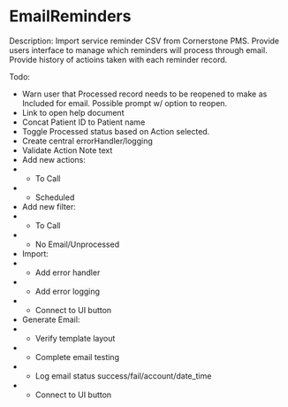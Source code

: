 # EmailReminders

Description: Import service reminder CSV from Cornerstone PMS. Provide users interface to manage which reminders will process through email. Provide history of actioins taken with each reminder record.

Todo: 
 - Warn user that Processed record needs to be reopened to make as Included for email. Possible prompt w/ option to reopen. 
 - Link to open help document
 - Concat Patient ID to Patient name
 - Toggle Processed status based on Action selected. 
 - Create central errorHandler/logging
 - Validate Action Note text
 - Add new actions: 
 - - To Call
 - - Scheduled
 - Add new filter:
 - - To Call
 - - No Email/Unprocessed
 - Import:
 - - Add error handler
 - - Add error logging
 - - Connect to UI button
 - Generate Email:
 - - Verify template layout
 - - Complete email testing
 - - Log email status success/fail/account/date_time
 - - Connect to UI button
